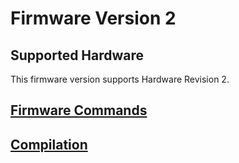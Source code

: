 [powermeter]: (https://github.com/voelkerb/powermeter)

# Firmware Version 2

## Supported Hardware
This firmware version supports Hardware Revision 2.

## [Firmware Commands](docu/README_Firmware_Cmds.md)

## [Compilation](docu/README_Firmware_2_compile.md)
